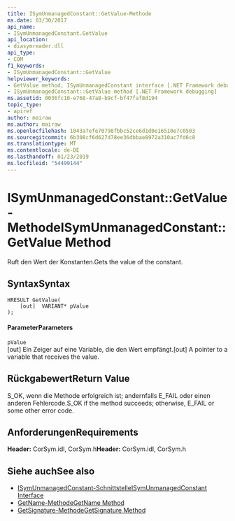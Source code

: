 ```yaml
---
title: ISymUnmanagedConstant::GetValue-Methode
ms.date: 03/30/2017
api_name:
- ISymUnmanagedConstant.GetValue
api_location:
- diasymreader.dll
api_type:
- COM
f1_keywords:
- ISymUnmanagedConstant::GetValue
helpviewer_keywords:
- GetValue method, ISymUnmanagedConstant interface [.NET Framework debugging]
- ISymUnmanagedConstant::GetValue method [.NET Framework debugging]
ms.assetid: 0036fc10-e768-47a8-b9cf-bf47faf8d194
topic_type:
- apiref
author: mairaw
ms.author: mairaw
ms.openlocfilehash: 1043a7efe70798fbbc52ce6d1d0e16510e7c0503
ms.sourcegitcommit: 6b308cf6d627d78ee36dbbae8972a310ac7fd6c8
ms.translationtype: MT
ms.contentlocale: de-DE
ms.lasthandoff: 01/23/2019
ms.locfileid: "54499144"
---
```

# <a name="isymunmanagedconstantgetvalue-method"></a><span data-ttu-id="d4aa5-102">ISymUnmanagedConstant::GetValue-Methode</span><span class="sxs-lookup"><span data-stu-id="d4aa5-102">ISymUnmanagedConstant::GetValue Method</span></span>
<span data-ttu-id="d4aa5-103">Ruft den Wert der Konstanten.</span><span class="sxs-lookup"><span data-stu-id="d4aa5-103">Gets the value of the constant.</span></span>  
  
## <a name="syntax"></a><span data-ttu-id="d4aa5-104">Syntax</span><span class="sxs-lookup"><span data-stu-id="d4aa5-104">Syntax</span></span>  
  
```  
HRESULT GetValue(  
    [out]  VARIANT* pValue  
);  
```  
  
#### <a name="parameters"></a><span data-ttu-id="d4aa5-105">Parameter</span><span class="sxs-lookup"><span data-stu-id="d4aa5-105">Parameters</span></span>  
 `pValue`  
 <span data-ttu-id="d4aa5-106">[out] Ein Zeiger auf eine Variable, die den Wert empfängt.</span><span class="sxs-lookup"><span data-stu-id="d4aa5-106">[out] A pointer to a variable that receives the value.</span></span>  
  
## <a name="return-value"></a><span data-ttu-id="d4aa5-107">Rückgabewert</span><span class="sxs-lookup"><span data-stu-id="d4aa5-107">Return Value</span></span>  
 <span data-ttu-id="d4aa5-108">S_OK, wenn die Methode erfolgreich ist; andernfalls E_FAIL oder einen anderen Fehlercode.</span><span class="sxs-lookup"><span data-stu-id="d4aa5-108">S_OK if the method succeeds; otherwise, E_FAIL or some other error code.</span></span>  
  
## <a name="requirements"></a><span data-ttu-id="d4aa5-109">Anforderungen</span><span class="sxs-lookup"><span data-stu-id="d4aa5-109">Requirements</span></span>  
 <span data-ttu-id="d4aa5-110">**Header:** CorSym.idl, CorSym.h</span><span class="sxs-lookup"><span data-stu-id="d4aa5-110">**Header:** CorSym.idl, CorSym.h</span></span>  
  
## <a name="see-also"></a><span data-ttu-id="d4aa5-111">Siehe auch</span><span class="sxs-lookup"><span data-stu-id="d4aa5-111">See also</span></span>
- [<span data-ttu-id="d4aa5-112">ISymUnmanagedConstant-Schnittstelle</span><span class="sxs-lookup"><span data-stu-id="d4aa5-112">ISymUnmanagedConstant Interface</span></span>](../../../../docs/framework/unmanaged-api/diagnostics/isymunmanagedconstant-interface.md)
- [<span data-ttu-id="d4aa5-113">GetName-Methode</span><span class="sxs-lookup"><span data-stu-id="d4aa5-113">GetName Method</span></span>](../../../../docs/framework/unmanaged-api/diagnostics/isymunmanagedconstant-getname-method.md)
- [<span data-ttu-id="d4aa5-114">GetSignature-Methode</span><span class="sxs-lookup"><span data-stu-id="d4aa5-114">GetSignature Method</span></span>](../../../../docs/framework/unmanaged-api/diagnostics/isymunmanagedconstant-getsignature-method.md)
